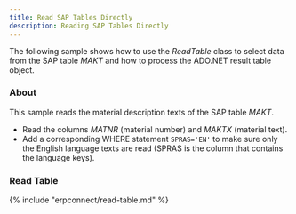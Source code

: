 ```yaml
---
title: Read SAP Tables Directly
description: Reading SAP Tables Directly
---
```


<!---
move to: https://help.theobald-software.com/en/erpconnect/special-classes/reading-sap-tables-directly-with-readtable
-->

The following sample shows how to use the *ReadTable* class to select data from the SAP table *MAKT* and how to process the ADO.NET result table object. 

### About

This sample reads the material description texts of the SAP table *MAKT*. 

- Read the columns *MATNR* (material number) and *MAKTX* (material text).
- Add a corresponding WHERE statement `SPRAS='EN'` to make sure only the English language texts are read (SPRAS is the column that contains the language keys).

### Read Table

{% include "erpconnect/read-table.md" %}

